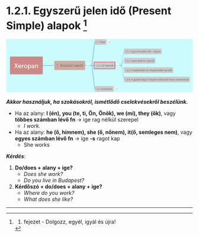 # 1.2.1. Egyszerű jelen idő (Present Simple) alapok [^1]

![1.2](images/1.2.png)

***Akkor használjuk, ha szokásokról, ismétlődő cselekvésekről beszélünk.***

* Ha az alany: **I (én), you (te, ti, Ön, Önök), we (mi), they (ők)**, vagy **többes számban lévő fn** -> ige rag nélkül szerepel
  * *I work.*
* Ha az alany: **he (ő, hímnem), she (ő, nőnem), it(ő, semleges nem)**, vagy **egyes számban lévő fn** -> ige **-s** ragot kap
  * She works

***Kérdés***:

1. **Do/does + alany + ige?**
   * *Does she work?*
   * *Do you live in Budapest?*
2. **Kérdőszó + do/does + alany + ige?**
   * *Where do you work?*
   * *What does she like?*

---
[^1]: 1. fejezet - Dolgozz, egyél, igyál és újra!
